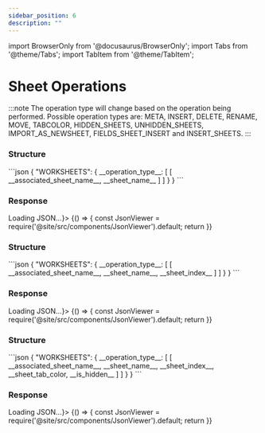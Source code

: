 ```yaml
---
sidebar_position: 6
description: ""
---
```


import BrowserOnly from '@docusaurus/BrowserOnly';
import Tabs from '@theme/Tabs';
import TabItem from '@theme/TabItem';

# Sheet Operations

:::note
The operation type will change based on the operation being performed. Possible operation types are: META, INSERT, DELETE, RENAME, MOVE, TABCOLOR, HIDDEN_SHEETS, UNHIDDEN_SHEETS, IMPORT_AS_NEWSHEET, FIELDS_SHEET_INSERT and INSERT_SHEETS.
:::

<Tabs>

<TabItem value="delete" label="Delete | Rename" default>
<h3>Structure</h3>
```json
{
    "WORKSHEETS": {
        __operation_type__: [
            [
                __associated_sheet_name__,
                __sheet_name__
            ]
        ]
    }
}
```

<h3>Response</h3>
<BrowserOnly fallback={<div>Loading JSON...</div>}>
    {() => {
        const JsonViewer = require('@site/src/components/JsonViewer').default;
        return <JsonViewer data={{
        "WORKSHEETS": {
            "DELETE": [
                [
                    "0#",
                    "Sheet1",
                ]
            ]
        }
    }} />
    }}
 </BrowserOnly>
</TabItem>

<TabItem value="move" label="Move">
<h3>Structure</h3>
```json
{
    "WORKSHEETS": {
        __operation_type__: [
            [
                __associated_sheet_name__,
                __sheet_name__,
                __sheet_index__
            ]
        ]
    }
}
```

<h3>Response</h3>
<BrowserOnly fallback={<div>Loading JSON...</div>}>
    {() => {
        const JsonViewer = require('@site/src/components/JsonViewer').default;
        return <JsonViewer data={{
        "WORKSHEETS": {
            "MOVE": [
                [
                    "0#",
                    "Sheet1",
                    0
                ]
            ]
        }
    }} />
    }}
 </BrowserOnly>
</TabItem>

<TabItem value="others" label="Others">
<h3>Structure</h3>
```json
{
    "WORKSHEETS": {
        __operation_type__: [
            [
                __associated_sheet_name__,
                __sheet_name__,
                __sheet_index__,
                __sheet_tab_color,
                __is_hidden__
            ]
        ]
    }
}
```

<h3>Response</h3>
<BrowserOnly fallback={<div>Loading JSON...</div>}>
    {() => {
        const JsonViewer = require('@site/src/components/JsonViewer').default;
        return <JsonViewer data={{
        "WORKSHEETS": {
            "INSERT": [
                [
                    "0#",
                    "Sheet1",
                    0,
                    "transparent",
                    false
                ]
            ]
        }
    }} />
    }}
 </BrowserOnly>
</TabItem>

</Tabs>